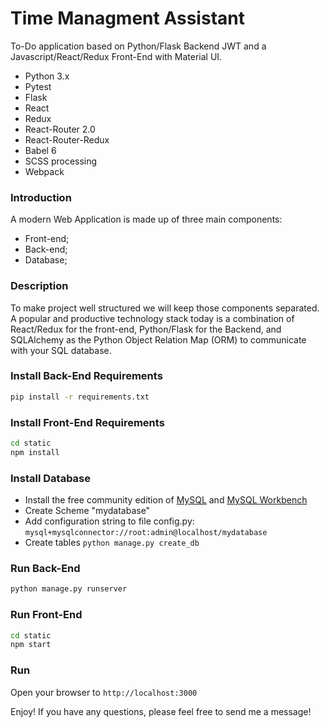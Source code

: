 # Time Managment Assistant #

To-Do application based on Python/Flask Backend JWT and a Javascript/React/Redux Front-End with Material UI.

* Python 3.x
* Pytest
* Flask
* React
* Redux
* React-Router 2.0
* React-Router-Redux
* Babel 6
* SCSS processing
* Webpack

### Introduction

A modern Web Application is made up of three main components:
- Front-end;
- Back-end;
- Database;

### Description

To make project well structured we will keep those components separated.
A popular and productive technology stack today is a combination of React/Redux for the front-end, Python/Flask for the Backend, 
 and SQLAlchemy as the Python Object Relation Map (ORM) to communicate with your SQL database.

### Install Back-End Requirements

```sh
pip install -r requirements.txt
```
 
### Install Front-End Requirements

```sh
cd static
npm install
```

### Install Database

- Install the free community edition of [MySQL](https://dev.mysql.com/downloads/mysql/) and [MySQL Workbench](https://www.mysql.com/products/workbench/)
- Create Scheme "mydatabase"
- Add configuration string to file config.py: ``` mysql+mysqlconnector://root:admin@localhost/mydatabase ```
- Create tables ``` python manage.py create_db ```

### Run Back-End

```sh
python manage.py runserver
```

### Run Front-End

```sh
cd static
npm start
```

### Run

Open your browser to ``` http://localhost:3000 ```

Enjoy! If you have any questions, please feel free to send me a message!
